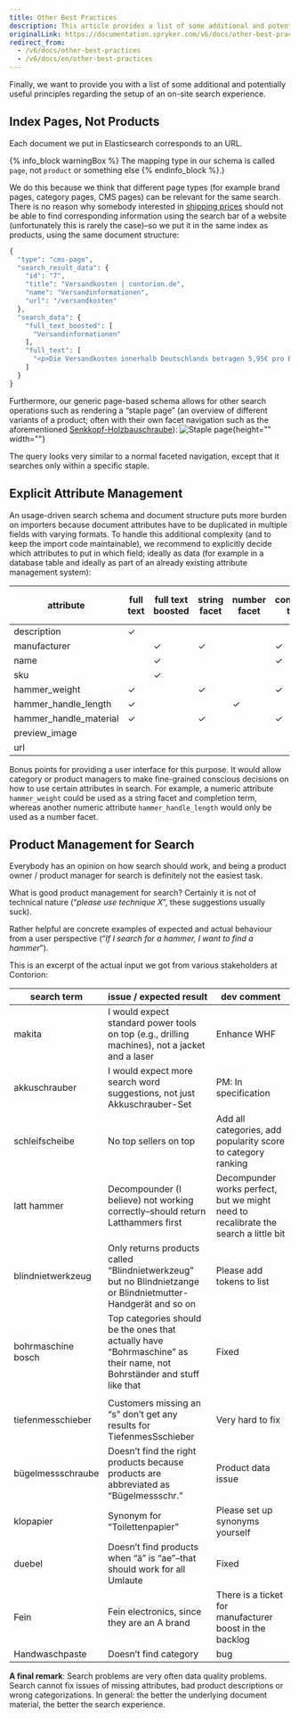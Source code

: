 ```yaml
---
title: Other Best Practices
description: This article provides a list of some additional and potentially useful principles regarding the setup of on-site search experience.
originalLink: https://documentation.spryker.com/v6/docs/other-best-practices
redirect_from:
  - /v6/docs/other-best-practices
  - /v6/docs/en/other-best-practices
---
```


Finally, we want to provide you with a list of some additional and potentially useful principles regarding the setup of an on-site search experience.

## Index Pages, Not Products
Each document we put in Elasticsearch corresponds to an URL.

{% info_block warningBox %}
The mapping type in our schema is called `page`, not `product` or something else
{% endinfo_block %}.)

We do this because we think that different page types (for example brand pages, category pages, CMS pages) can be relevant for the same search. There is no reason why somebody interested in [shipping prices](https://www.contorion.de/versandkosten) should not be able to find corresponding information using the search bar of a website (unfortunately this is rarely the case)–so we put it in the same index as products, using the same document structure:

```php
{
  "type": "cms-page",
  "search_result_data": {
    "id": "7",
    "title": "Versandkosten | contorion.de",
    "name": "Versandinformationen",
    "url": "/versandkosten"
  },
  "search_data": {
    "full_text_boosted": [
      "Versandinformationen"
    ],
    "full_text": [
      "<p>Die Versandkosten innerhalb Deutschlands betragen 5,95€ pro Bestellung. Ab einem Warenwert von %freeShippingPrice% liefert Contorion versandkostenfrei.</p><p>Contorion.de liefert im Moment nur nach Deutschland.</p> <p>Die Versandkosten innerhalb Deutschlands betragen 5,95€ pro Bestellung. Ab einem Warenwert von %freeShippingPrice% liefert Contorion versandkostenfrei.</p><p>Contorion.de liefert im Moment nur nach Deutschland.</p>"
    ]
  }
} 
```

Furthermore, our generic page-based schema allows for other search operations such as rendering a “staple page” (an overview of different variants of a product; often with their own facet navigation such as the aforementioned [Senkkopf-Holzbauschraube](https://www.contorion.de/befestigungstechnik/spax-universal-senkkopf-holzbauschraube-vg-SP84167377)):
![Staple page](https://spryker.s3.eu-central-1.amazonaws.com/docs/Developer+Guide/Search+Engine/Other+Best+Practices/staple.png){height="" width=""}

The query looks very similar to a normal faceted navigation, except that it searches only within a specific staple.

## Explicit Attribute Management
An usage-driven search schema and document structure puts more burden on importers because document attributes have to be duplicated in multiple fields with varying formats. To handle this additional complexity (and to keep the import code maintainable), we recommend to explicitly decide which attributes to put in which field; ideally as data (for example in a database table and ideally as part of an already existing attribute management system):

| attribute              | full text | full text boosted | string facet | number facet | completion terms | suggestion terms | search result data |
| ---------------------- | --------- | ----------------- | ------------ | ------------ | ---------------- | ---------------- | ------------------ |
| description            | ✓         |                   |              |              |                  |                  |                    |
| manufacturer           |           | ✓                 | ✓            |              | ✓                | ✓                | ✓                  |
| name                   |           | ✓                 |              |              | ✓                | ✓                | ✓                  |
| sku                    |           | ✓                 |              |              |                  |                  | ✓                  |
| hammer_weight          | ✓         |                   | ✓            |              | ✓                |                  |                    |
| hammer_handle_length   | ✓         |                   |              | ✓            |                  |                  |                    |
| hammer_handle_material | ✓         |                   | ✓            |              | ✓                |                  |                    |
| preview_image          |           |                   |              |              |                  |                  | ✓                  |
| url                    |           |                   |              |              |                  |                  | ✓                  |

Bonus points for providing a user interface for this purpose. It would allow category or product managers to make fine-grained conscious decisions on how to use certain attributes in search. For example, a numeric attribute `hammer_weight` could be used as a string facet and completion term, whereas another numeric attribute `hammer_handle_length` would only be used as a number facet.

## Product Management for Search
Everybody has an opinion on how search should work, and being a product owner / product manager for search is definitely not the easiest task.

What is good product management for search? Certainly it is not of technical nature (“*please use technique X*”, these suggestions usually suck).

Rather helpful are concrete examples of expected and actual behaviour from a user perspective (“*If I search for a hammer, I want to find a hammer*”).

This is an excerpt of the actual input we got from various stakeholders at Contorion:

| search term        | issue / expected result                                      | dev comment                                                  |
| ------------------ | ------------------------------------------------------------ | ------------------------------------------------------------ |
| makita             | I would expect standard power tools on top (e.g., drilling machines), not a jacket and a laser | Enhance WHF                                                  |
| akkuschrauber      | I would expect more search word suggestions, not just Akkuschrauber-Set | PM: In specification                                         |
| schleifscheibe     | No top sellers on top                                        | Add all categories, add popularity score to category ranking |
| latt hammer        | Decompounder (I believe) not working correctly–should return Latthammers first | Decompunder works perfect, but we might need to recalibrate the search a little bit |
| blindnietwerkzeug  | Only returns products called “Blindnietwerkzeug” but no Blindnietzange or Blindnietmutter-Handgerät and so on | Please add tokens to list                                    |
| bohrmaschine bosch | Top categories should be the ones that actually have “Bohrmaschine” as their name, not Bohrständer and stuff like that | Fixed                                                        |
|                    |                                                              |                                                              |
| tiefenmesschieber  | Customers missing an “s” don’t get any results for TiefenmesSschieber | Very hard to fix                                             |
| bügelmessschraube  | Doesn’t find the right products because products are abbreviated as “Bügelmessschr.” | Product data issue                                           |
| klopapier          | Synonym for “Toilettenpapier”                                | Please set up synonyms yourself                              |
| duebel             | Doesn’t find products when “ä” is “ae”–that should work for all Umlaute | Fixed                                                        |
| Fein               | Fein electronics, since they are an A brand                  | There is a ticket for manufacturer boost in the backlog      |
| Handwaschpaste     | Doesn’t find category                                        | bug                                                          |

**A final remark**: Search problems are very often data quality problems. Search cannot fix issues of missing attributes, bad product descriptions or wrong categorizations. In general: the better the underlying document material, the better the search experience.
